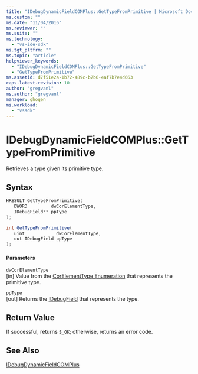 ```yaml
---
title: "IDebugDynamicFieldCOMPlus::GetTypeFromPrimitive | Microsoft Docs"
ms.custom: ""
ms.date: "11/04/2016"
ms.reviewer: ""
ms.suite: ""
ms.technology: 
  - "vs-ide-sdk"
ms.tgt_pltfrm: ""
ms.topic: "article"
helpviewer_keywords: 
  - "IDebugDynamicFieldCOMPlus::GetTypeFromPrimitive"
  - "GetTypeFromPrimitive"
ms.assetid: d7f51e2a-1b72-489c-b7b6-4af7b7e4d663
caps.latest.revision: 10
author: "gregvanl"
ms.author: "gregvanl"
manager: ghogen
ms.workload: 
  - "vssdk"
---
```

# IDebugDynamicFieldCOMPlus::GetTypeFromPrimitive
Retrieves a type given its primitive type.  
  
## Syntax  
  
```cpp  
HRESULT GetTypeFromPrimitive(  
   DWORD         dwCorElementType,  
   IDebugField** ppType  
);  
```  
  
```csharp  
int GetTypeFromPrimitive(  
   uint            dwCorElementType,  
   out IDebugField ppType  
);  
```  
  
#### Parameters  
 `dwCorElementType`  
 [in] Value from the [CorElementType Enumeration](/dotnet/framework/unmanaged-api/metadata/corelementtype-enumeration) that represents the primitive type.  
  
 `ppType`  
 [out] Returns the [IDebugField](../../../extensibility/debugger/reference/idebugfield.md) that represents the type.  
  
## Return Value  
 If successful, returns `S_OK`; otherwise, returns an error code.  
  
## See Also  
 [IDebugDynamicFieldCOMPlus](../../../extensibility/debugger/reference/idebugdynamicfieldcomplus.md)